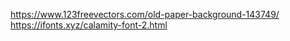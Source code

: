 https://www.123freevectors.com/old-paper-background-143749/
https://ifonts.xyz/calamity-font-2.html
